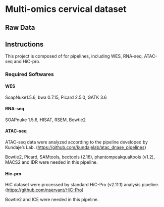# Multi-omics cervical dataset

## Raw Data


## Instructions
This project is composed of for pipelines, including WES, RNA-seq, ATAC-seq and HiC-pro.

### Required Softwares
#### WES
SoapNuke1.5.6, bwa 0.7.15, Picard 2.5.0, GATK 3.6

#### RNA-seq
SOAPnuke 1.5.6, HISAT, RSEM, Bowtie2

#### ATAC-seq
ATAC-seq data were analyzed according to the pipeline developed by Kundaje’s Lab. 
(https://github.com/kundajelab/atac_dnase_pipelines)

Bowtie2, Picard, SAMtools, bedtools (2.16), phantompeakqualtools (v1.2), MACS2 and IDR were needed in this pipeline.

#### Hic-pro
HiC dataset were processed by standard HiC-Pro (v2.11.1) analysis pipeline. 
(https://github.com/nservant/HiC-Pro)

Bowtie2 and ICE were needed in this pipeline.


